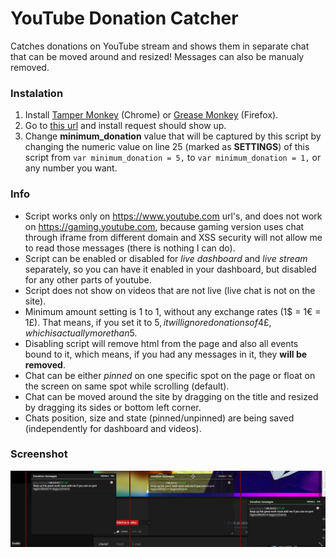 # YouTube Donation Catcher
Catches donations on YouTube stream and shows them in separate chat that can be moved around and resized! Messages can also be manualy removed.


### Instalation

1. Install [Tamper Monkey](https://chrome.google.com/webstore/detail/tampermonkey/dhdgffkkebhmkfjojejmpbldmpobfkfo) (Chrome) or [Grease Monkey](https://addons.mozilla.org/firefox/addon/greasemonkey/) (Firefox).
2. Go to [this url](https://raw.githubusercontent.com/MiChAeLoKGB/YouTubeDonationCatcher/master/catcher.user.js) and install request should show up.
3. Change **minimum_donation** value that will be captured by this script by changing the numeric value on line 25 (marked as **SETTINGS**) of this script from `var minimum_donation = 5,` to `var minimum_donation = 1,` or any number you want.


### Info

- Script works only on https://www.youtube.com url's, and does not work on https://gaming.youtube.com, because gaming version uses chat through iframe from different domain and XSS security will not allow me to read those messages (there is nothing I can do).
- Script can be enabled or disabled for *live dashboard* and *live stream* separately, so you can have it enabled in your dashboard, but disabled for any other parts of youtube.
- Script does not show on videos that are not live (live chat is not on the site).
- Minimum amount setting is 1 to 1, without any exchange rates (1$ = 1€ = 1£). That means, if you set it to 5$, it will ignore donations of 4£, which is actually more than 5$.
- Disabling script will remove html from the page and also all events bound to it, which means, if you had any messages in it, they **will be removed**.
- Chat can be either *pinned* on one specific spot on the page or float on the screen on same spot while scrolling (default).
- Chat can be moved around the site by dragging on the title and resized by dragging its sides or bottom left corner.
- Chats position, size and state (pinned/unpinned) are being saved (independently for dashboard and videos).


### Screenshot

![Screenshot](https://raw.githubusercontent.com/MiChAeLoKGB/YouTubeDonationCatcher/master/yt_donation_catcher.jpg "Screenshot")
